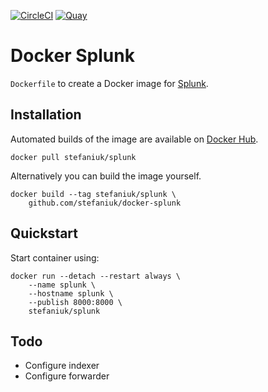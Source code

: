 [![CircleCI](https://circleci.com/gh/stefaniuk/docker-splunk.svg?style=shield "CircleCI")](https://circleci.com/gh/stefaniuk/docker-splunk) [![Quay](https://quay.io/repository/stefaniuk/splunk/status "Quay")](https://quay.io/repository/stefaniuk/splunk)

Docker Splunk
=============

`Dockerfile` to create a Docker image for [Splunk](http://www.splunk.com/).

Installation
------------

Automated builds of the image are available on [Docker Hub](https://hub.docker.com/r/stefaniuk/splunk/).

    docker pull stefaniuk/splunk

Alternatively you can build the image yourself.

    docker build --tag stefaniuk/splunk \
        github.com/stefaniuk/docker-splunk

Quickstart
----------

Start container using:

    docker run --detach --restart always \
        --name splunk \
        --hostname splunk \
        --publish 8000:8000 \
        stefaniuk/splunk

Todo
----

- Configure indexer
- Configure forwarder
